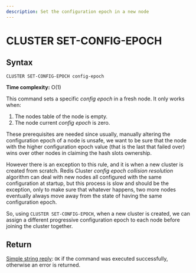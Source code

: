 ```yaml
---
description: Set the configuration epoch in a new node
---
```


# CLUSTER SET-CONFIG-EPOCH

## Syntax

    CLUSTER SET-CONFIG-EPOCH config-epoch

**Time complexity:** O(1)

This command sets a specific *config epoch* in a fresh node. It only works when:

1. The nodes table of the node is empty.
2. The node current *config epoch* is zero.

These prerequisites are needed since usually, manually altering the
configuration epoch of a node is unsafe, we want to be sure that the node with
the higher configuration epoch value (that is the last that failed over) wins
over other nodes in claiming the hash slots ownership.

However there is an exception to this rule, and it is when a new
cluster is created from scratch. Redis Cluster *config epoch collision
resolution* algorithm can deal with new nodes all configured with the
same configuration at startup, but this process is slow and should be
the exception, only to make sure that whatever happens, two more
nodes eventually always move away from the state of having the same
configuration epoch.

So, using `CLUSTER SET-CONFIG-EPOCH`, when a new cluster is created, we can
assign a different progressive configuration epoch to each node before
joining the cluster together.

## Return

[Simple string reply](https://redis.io/docs/reference/protocol-spec#resp-simple-strings): `OK` if the command was executed successfully, otherwise an error is returned.
